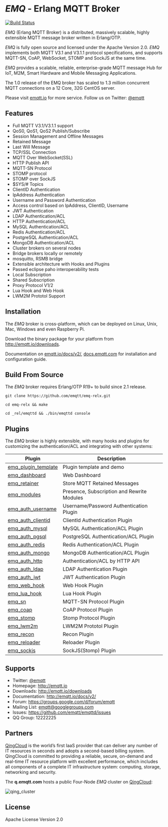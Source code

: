 
# *EMQ* - Erlang MQTT Broker

[![Build Status](https://travis-ci.org/emqtt/emqttd.svg?branch=master)](https://travis-ci.org/emqtt/emqttd)

*EMQ* (Erlang MQTT Broker) is a distributed, massively scalable, highly extensible MQTT message broker written in Erlang/OTP.

*EMQ* is fully open source and licensed under the Apache Version 2.0. *EMQ* implements both MQTT V3.1 and V3.1.1 protocol specifications, and supports MQTT-SN, CoAP, WebSocket, STOMP and SockJS at the same time.

*EMQ* provides a scalable, reliable, enterprise-grade MQTT message Hub for IoT, M2M, Smart Hardware and Mobile Messaging Applications.

The 1.0 release of the EMQ broker has scaled to 1.3 million concurrent MQTT connections on a 12 Core, 32G CentOS server.

Please visit [emqtt.io](http://emqtt.io) for more service. Follow us on Twitter: [@emqtt](https://twitter.com/emqtt)

## Features

* Full MQTT V3.1/V3.1.1 support
* QoS0, QoS1, QoS2 Publish/Subscribe
* Session Management and Offline Messages
* Retained Message
* Last Will Message
* TCP/SSL Connection
* MQTT Over WebSocket(SSL)
* HTTP Publish API
* MQTT-SN Protocol
* STOMP protocol
* STOMP over SockJS
* $SYS/# Topics
* ClientID Authentication
* IpAddress Authentication
* Username and Password Authentication
* Access control based on IpAddress, ClientID, Username
* JWT Authentication
* LDAP Authentication/ACL
* HTTP Authentication/ACL
* MySQL Authentication/ACL
* Redis Authentication/ACL
* PostgreSQL Authentication/ACL
* MongoDB Authentication/ACL
* Cluster brokers on several nodes 
* Bridge brokers locally or remotely
* mosquitto, RSMB bridge
* Extensible architecture with Hooks and Plugins
* Passed eclipse paho interoperability tests
* Local Subscription
* Shared Subscription
* Proxy Protocol V1/2
* Lua Hook and Web Hook
* LWM2M Prototol Support

## Installation

The *EMQ* broker is cross-platform, which can be deployed on Linux, Unix, Mac, Windows and even Raspberry Pi.

Download the binary package for your platform from http://emqtt.io/downloads.

Documentation on [emqtt.io/docs/v2/](http://emqtt.io/docs/v2/install.html), [docs.emqtt.com](http://docs.emqtt.com/en/latest/install.html) for installation and configuration guide.

## Build From Source

The *EMQ* broker requires Erlang/OTP R19+ to build since 2.1 release.

```
git clone https://github.com/emqtt/emq-relx.git

cd emq-relx && make

cd _rel/emqttd && ./bin/emqttd console
```

## Plugins

The *EMQ* broker is highly extensible, with many hooks and plugins for customizing the authentication/ACL and integrating with other systems:

Plugin                                                                 | Description
-----------------------------------------------------------------------|--------------------------------------
[emq_plugin_template](https://github.com/emqtt/emq_plugin_template)    | Plugin template and demo
[emq_dashboard](https://github.com/emqtt/emq_dashboard)                | Web Dashboard
[emq_retainer](https://github.com/emqtt/emq-retainer)                  | Store MQTT Retained Messages
[emq_modules](https://github.com/emqtt/emq-modules)                    | Presence, Subscription and Rewrite Modules
[emq_auth_username](https://github.com/emqtt/emq_auth_username)        | Username/Password Authentication Plugin
[emq_auth_clientid](https://github.com/emqtt/emq_auth_clientid)        | ClientId Authentication Plugin
[emq_auth_mysql](https://github.com/emqtt/emq_auth_mysql)              | MySQL Authentication/ACL Plugin
[emq_auth_pgsql](https://github.com/emqtt/emq_auth_pgsql)              | PostgreSQL Authentication/ACL Plugin
[emq_auth_redis](https://github.com/emqtt/emq_auth_redis)              | Redis Authentication/ACL Plugin
[emq_auth_mongo](https://github.com/emqtt/emq_auth_mongo)              | MongoDB Authentication/ACL Plugin
[emq_auth_http](https://github.com/emqtt/emq_auth_http)                | Authentication/ACL by HTTP API
[emq_auth_ldap](https://github.com/emqtt/emq_auth_ldap)                | LDAP Authentication Plugin
[emq_auth_jwt](https://github.com/emqtt/emq-auth-jwt)                  | JWT Authentication Plugin
[emq_web_hook](https://github.com/emqtt/emq-web-hook)                  | Web Hook Plugin
[emq_lua_hook](https://github.com/emqtt/emq-lua-hook)                  | Lua Hook Plugin
[emq_sn](https://github.com/emqtt/emq_sn)                              | MQTT-SN Protocol Plugin
[emq_coap](https://github.com/emqtt/emq_coap)                          | CoAP Protocol Plugin
[emq_stomp](https://github.com/emqtt/emq_stomp)                        | Stomp Protocol Plugin
[emq_lwm2m](https://github.com/emqtt/emq-lwm2m)                        | LWM2M Prototol Plugin
[emq_recon](https://github.com/emqtt/emq_recon)                        | Recon Plugin
[emq_reloader](https://github.com/emqtt/emq_reloader)                  | Reloader Plugin
[emq_sockjs](https://github.com/emqtt/emq_sockjs)                      | SockJS(Stomp) Plugin

## Supports

* Twitter: [@emqtt](https://twitter.com/emqtt)
* Homepage: http://emqtt.io
* Downloads: http://emqtt.io/downloads
* Documentation: http://emqtt.io/docs/v2/
* Forum: https://groups.google.com/d/forum/emqtt
* Mailing List: <emqtt@googlegroups.com>
* Issues: https://github.com/emqtt/emqttd/issues
* QQ Group: 12222225

## Partners

[QingCloud](https://qingcloud.com) is the world’s first IaaS provider that can deliver any number of IT resources in seconds and adopts a second-based billing system. QingCloud is committed to providing a reliable, secure, on-demand and real-time IT resource platform with excellent performance, which includes all components of a complete IT infrastructure system: computing, storage, networking and security.

The **q.emqtt.com** hosts a public Four-Node *EMQ* cluster on [QingCloud](https://qingcloud.com):

![qing_cluster](http://emqtt.io/static/img/public_cluster.png)

## License

Apache License Version 2.0


